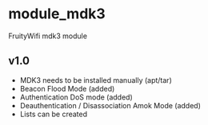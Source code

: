 module_mdk3
===========

FruityWifi mdk3 module


v1.0
---------------------------------
- MDK3 needs to be installed manually (apt/tar)
- Beacon Flood Mode (added)
- Authentication DoS mode (added) 
- Deauthentication / Disassociation Amok Mode (added)
- Lists can be created



